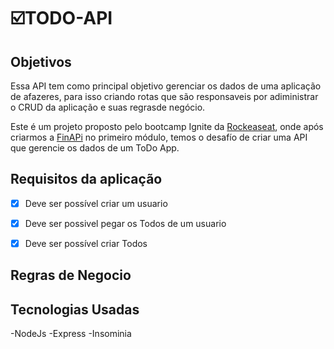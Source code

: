 

# ☑️TODO-API


## Objetivos

Essa API tem como principal objetivo gerenciar os dados de uma aplicação de afazeres,
para isso criando rotas que são responsaveis por adiministrar o CRUD da aplicação e suas
regrasde negócio.

Este é um projeto proposto pelo bootcamp Ignite da [Rockeaseat](), onde após criarmos a [FinAPi]()
no primeiro módulo, temos o desafío de criar uma API que gerencie os dados de um ToDo App.

## Requisitos da aplicação
- [x] Deve ser possível criar um usuario
- [x] Deve ser possivel pegar os Todos de um usuario
- [x] Deve ser possível criar Todos


## Regras de Negocio 


## Tecnologias Usadas
-NodeJs
-Express
-Insominia

